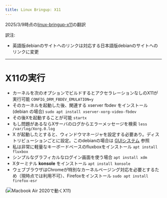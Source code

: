 ```yaml
---
title: Linux Bringup: X11
---
```


2025/3/9時点の[linux-bringup-x11](https://github.com/AsahiLinux/docs/blob/main/docs/sw/linux-bringup-x11.md)の翻訳

訳注:
- 英語版debianのサイトへのリンクは対応する日本語版debianのサイトへのリンクに変更

---
# X11の実行
 * カーネルを次のオプションでビルドするとアクセラレーションなしのX11が実行可能 `CONFIG_DRM_FBDEV_EMULATION=y`
 * そのカーネルを起動した後、関連する xserver fbdev をインストール (debian の場合) `sudo apt install xserver-xorg-video-fbdev`
 * その後Xを起動することが可能 `startx`
 * もし問題があるならXサーバのログからエラーメッセージを検索 `less /var/log/Xorg.0.log`
 * X が起動したとすると、ウィンドウマネージャを設定する必要あり。ディストリビューションごとに設定。このdebianの場合は
[GUIシステム](https://www.debian.org/doc/manuals/debian-reference/ch07.ja.html) 参照
 * 私は非常に軽量なキーボードベースのfluxboxをインストール `apt install fluxbox`
 * シンプルなグラフィカルなログイン画面を使う場合 `apt install xdm`
 * Xターミナル **konsole** をインストール `apt install konsole`
 * ウェブブラウザはChromeが特別なカーネルページング対応を必要とするため（現時点では利用不可）、Firefoxをインストール `sudo apt install firefox-esr`

(![Macbook Air 2020で動くX11](https://github.com/AsahiLinux/docs/blob/main/docs/assets/mba-xorg-fbdev.png))
